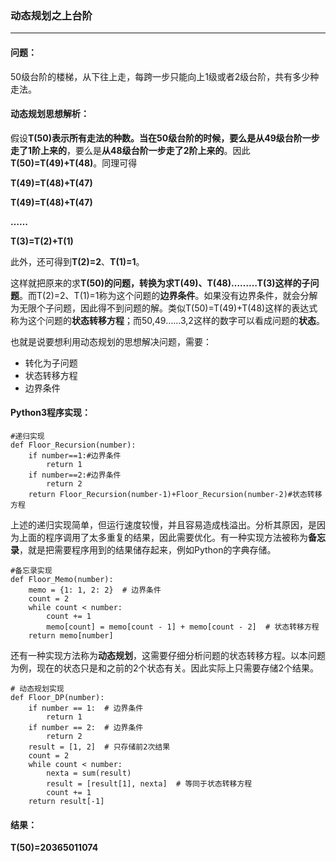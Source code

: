 ### 动态规划之上台阶
-----------------

#### 问题：
50级台阶的楼梯，从下往上走，每跨一步只能向上1级或者2级台阶，共有多少种走法。

#### 动态规划思想解析：

假设**T(50)**表示所有走法的种数。当在50级台阶的时候，要么是**从49级台阶一步走了1阶上来的**，要么是**从48级台阶一步走了2阶上来的**。因此**T(50)=T(49)+T(48)**。同理可得

**T(49)=T(48)+T(47)**

**T(49)=T(48)+T(47)**

**……**

**T(3)=T(2)+T(1)**

此外，还可得到**T(2)=2**、**T(1)=1**。

这样就把原来的求**T(50)**的问题，转换为求T(49)、T(48)………T(3)这样的**子问题**。而T(2)=2、T(1)=1称为这个问题的**边界条件**。如果没有边界条件，就会分解为无限个子问题，因此得不到问题的解。类似T(50)=T(49)+T(48)这样的表达式称为这个问题的**状态转移方程**；而50,49……3,2这样的数字可以看成问题的**状态**。

也就是说要想利用动态规划的思想解决问题，需要：

* 转化为子问题
* 状态转移方程
* 边界条件

#### Python3程序实现：
```
#递归实现
def Floor_Recursion(number):
    if number==1:#边界条件
        return 1
    if number==2:#边界条件
        return 2
    return Floor_Recursion(number-1)+Floor_Recursion(number-2)#状态转移方程
```
上述的递归实现简单，但运行速度较慢，并且容易造成栈溢出。分析其原因，是因为上面的程序调用了太多重复的结果，因此需要优化。有一种实现方法被称为**备忘录**，就是把需要程序用到的结果储存起来，例如Python的字典存储。
```
#备忘录实现
def Floor_Memo(number):
    memo = {1: 1, 2: 2}  # 边界条件
    count = 2
    while count < number:
        count += 1
        memo[count] = memo[count - 1] + memo[count - 2]  # 状态转移方程
    return memo[number]
```
还有一种实现方法称为**动态规划**，这需要仔细分析问题的状态转移方程。以本问题为例，现在的状态只是和之前的2个状态有关。因此实际上只需要存储2个结果。
```
# 动态规划实现
def Floor_DP(number):
    if number == 1:  # 边界条件
        return 1
    if number == 2:  # 边界条件
        return 2
    result = [1, 2]  # 只存储前2次结果
    count = 2
    while count < number:
        nexta = sum(result)
        result = [result[1], nexta]  # 等同于状态转移方程
        count += 1
    return result[-1]
```
#### 结果：
**T(50)=20365011074**
